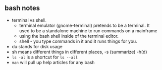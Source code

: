 ## bash notes
- terminal vs shell. 
	- terminal emulator (gnome-terminal) pretends to be a terminal. It used to be a standalone machine to run commands on a mainframe
	- using the bash shell inside of the terminal editor.
	- shell - you type commands in it and it runs things for you.
- du stands for disk usage
- sh means different things in different places, -s (summarize) -h(d)
- `ls -al` is a shortcut for `ls --all`
- `man` will pull up help articles for any bash

